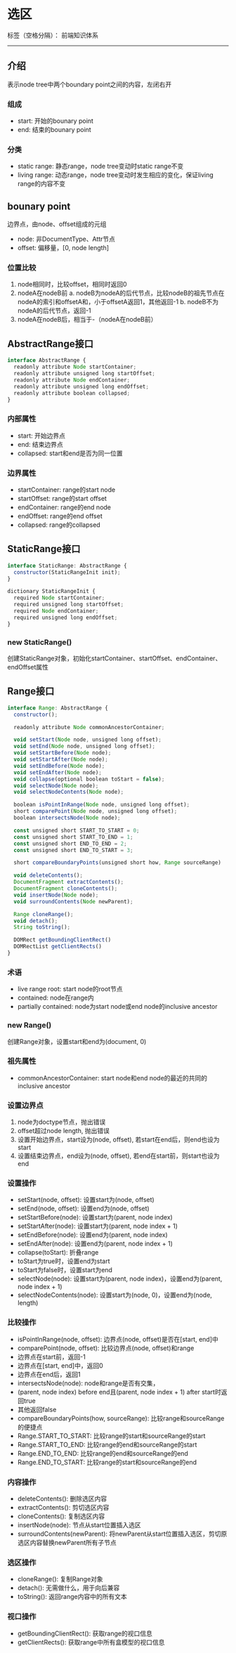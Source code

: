 # 选区

标签（空格分隔）： 前端知识体系

---

## 介绍

表示node tree中两个boundary point之间的内容，左闭右开

### 组成

* start: 开始的bounary point
* end: 结束的bounary point

### 分类

* static range: 静态range，node tree变动时static range不变
* living range: 动态range，node tree变动时发生相应的变化，保证living range的内容不变

## bounary point

边界点，由node、offset组成的元组

* node: 非DocumentType、Attr节点
* offset: 偏移量，[0, node length]

### 位置比较

1. node相同时，比较offset，相同时返回0
2. nodeA在nodeB前
 a. nodeB为nodeA的后代节点，比较nodeB的祖先节点在nodeA的索引和offsetA和，小于offsetA返回1，其他返回-1
 b. nodeB不为nodeA的后代节点，返回-1
3. nodeA在nodeB后，相当于-（nodeA在nodeB前）

## AbstractRange接口

```javascript
interface AbstractRange {
  readonly attribute Node startContainer;
  readonly attribute unsigned long startOffset;
  readonly attribute Node endContainer;
  readonly attribute unsigned long endOffset;
  readonly attribute boolean collapsed;
}
```

### 内部属性

* start: 开始边界点
* end: 结束边界点
* collapsed: start和end是否为同一位置

### 边界属性

* startContainer: range的start node
* startOffset: range的start offset
* endContainer: range的end node
* endOffset: range的end offset
* collapsed: range的collapsed

## StaticRange接口

```javascript
interface StaticRange: AbstractRange {
  constructor(StaticRangeInit init);
}

dictionary StaticRangeInit {
  required Node startContainer;
  required unsigned long startOffset;
  required Node endContainer;
  required unsigned long endOffset;
}
```

### new StaticRange()

创建StaticRange对象，初始化startContainer、startOffset、endContainer、endOffset属性

## Range接口

```javascript
interface Range: AbstractRange {
  constructor();

  readonly attribute Node commonAncestorContainer;

  void setStart(Node node, unsigned long offset);
  void setEnd(Node node, unsigned long offset);
  void setStartBefore(Node node);
  void setStartAfter(Node node);
  void setEndBefore(Node node);
  void setEndAfter(Node node);
  void collapse(optional boolean toStart = false);
  void selectNode(Node node);
  void selectNodeContents(Node node);

  boolean isPointInRange(Node node, unsigned long offset);
  short comparePoint(Node node, unsigned long offset);
  boolean intersectsNode(Node node);

  const unsigned short START_TO_START = 0;
  const unsigned short START_TO_END = 1;
  const unsigned short END_TO_END = 2;
  const unsigned short END_TO_START = 3;

  short compareBoundaryPoints(unsigned short how, Range sourceRange)

  void deleteContents();
  DocumentFragment extractContents();
  DocumentFragment cloneContents();
  void insertNode(Node node);
  void surroundContents(Node newParent);

  Range cloneRange();
  void detach();
  String toString();

  DOMRect getBoundingClientRect()
  DOMRectList getClientRects()
}
```

### 术语

* live range root: start node的root节点
* contained: node在range内
* partially contained: node为start node或end node的inclusive ancestor

### new Range()

创建Range对象，设置start和end为(document, 0)

### 祖先属性

* commonAncestorContainer: start node和end node的最近的共同的inclusive ancestor

### 设置边界点

1. node为doctype节点，抛出错误
2. offset超过node length, 抛出错误
3. 设置开始边界点，start设为(node, offset), 若start在end后，则end也设为start
4. 设置结束边界点，end设为(node, offset), 若end在start前，则start也设为end

### 设置操作

* setStart(node, offset): 设置start为(node, offset)
* setEnd(node, offset): 设置end为(node, offset)
* setStartBefore(node): 设置start为(parent, node index)
* setStartAfter(node): 设置start为(parent, node index + 1)
* setEndBefore(node): 设置end为(parent, node index)
* setEndAfter(node): 设置end为(parent, node index + 1)
* collapse(toStart): 折叠range
 * toStart为true时，设置end为start
 * toStart为false时，设置start为end
* selectNode(node): 设置start为(parent, node index)，设置end为(parent, node index + 1)
* selectNodeContents(node): 设置start为(node, 0)，设置end为(node, length)

### 比较操作

* isPointInRange(node, offset): 边界点(node, offset)是否在[start, end]中
* comparePoint(node, offset): 比较边界点(node, offset)和range
 * 边界点在start前，返回-1
 * 边界点在[start, end]中，返回0
 * 边界点在end后，返回1
* intersectsNode(node): node和range是否有交集，
 * (parent, node index) before end且(parent, node index + 1) after start时返回true
 * 其他返回false
* compareBoundaryPoints(how, sourceRange): 比较range和sourceRange的便捷点
 * Range.START_TO_START: 比较range的start和sourceRange的start
 * Range.START_TO_END: 比较range的end和sourceRange的start
 * Range.END_TO_END: 比较range的end和sourceRange的end
 * Range.END_TO_START: 比较range的start和sourceRange的end

### 内容操作

* deleteContents(): 删除选区内容
* extractContents(): 剪切选区内容
* cloneContents(): 复制选区内容
* insertNode(node): 节点从start位置插入选区
* surroundContents(newParent): 将newParent从start位置插入选区，剪切原选区内容替换newParent所有子节点

### 选区操作

* cloneRange(): 复制Range对象
* detach(): 无需做什么，用于向后兼容
* toString(): 返回range内容中的所有文本

### 视口操作

* getBoundingClientRect(): 获取range的视口信息
* getClientRects(): 获取range中所有盒模型的视口信息
